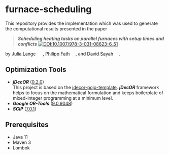 # furnace-scheduling

This repository provides the implementation which was used to generate the computational results presented in the paper
> __*Scheduling heating tasks on parallel furnaces with setup times and conflicts*__ [![DOI:10.1007/978-3-031-08623-6_51](https://img.shields.io/static/v1?label=DOI&message=10.1007%2F978-3-031-08623-6_51&color=blue)](https://doi.org/10.1007/978-3-031-08623-6_51)

by <a href="https://orcid.org/0000-0001-8317-5751">Julia
Lange<img  src="https://orcid.org/sites/default/files/images/orcid_16x16.png" style="width:1em;margin-left:.3em;"></a>
, <a href="https://orcid.org/0000-0002-8763-2056">Philipp
Fath<img  src="https://orcid.org/sites/default/files/images/orcid_16x16.png" style="width:1em;margin-left:.3em;"></a>,
and <a href="https://orcid.org/0000-0002-8977-9414">David
Sayah<img  src="https://orcid.org/sites/default/files/images/orcid_16x16.png" style="width:1em;margin-left:.3em;"></a>.

## Optimization Tools

* __*jDecOR*__ ([0.2.0](https://maven.optimal-solution.org/service/rest/repository/browse/releases/org/optsol/jdecor/)) <br>
  This project is based on the [jdecor-pojo-template](https://github.com/OPTIMAL-SOLUTION-org/jdecor-pojo-template). __*jDecOR*__ framework helps to focus on the mathematical formulation and keeps boilerplate of mixed-integer programming at a minimum level.
* __*Google OR-Tools*__ ([9.0.9048](https://developers.google.com/optimization/support/release_notes))
* __*SCIP*__ ([7.0.1](https://www.scipopt.org/doc-7.0.1/html/))

## Prerequisites

* Java 11
* Maven 3
* Lombok
